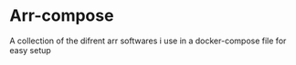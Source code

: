 # Arr-compose
A collection of the difrent arr softwares i use in a docker-compose file for easy setup
